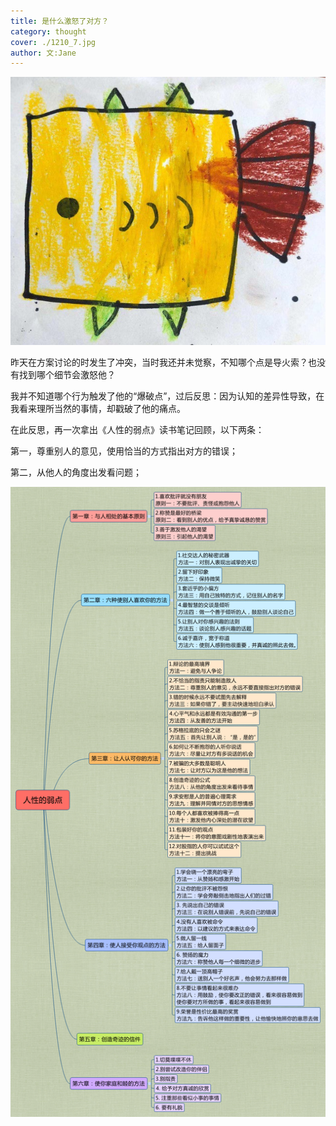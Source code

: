 ```yaml
---
title: 是什么激怒了对方？
category: thought
cover: ./1210_7.jpg
author: 文:Jane
---
```


![感谢贝贝提供插画"方块鱼"](./1210_7.jpg)

昨天在方案讨论的时发生了冲突，当时我还并未觉察，不知哪个点是导火索？也没有找到哪个细节会激怒他？

我并不知道哪个行为触发了他的“爆破点”，过后反思：因为认知的差异性导致，在我看来理所当然的事情，却戳破了他的痛点。

在此反思，再一次拿出《人性的弱点》读书笔记回顾，以下两条：

第一，尊重别人的意见，使用恰当的方式指出对方的错误；

第二，从他人的角度出发看问题；


![《人性的弱点》读书笔记](./人性的弱点.png)

